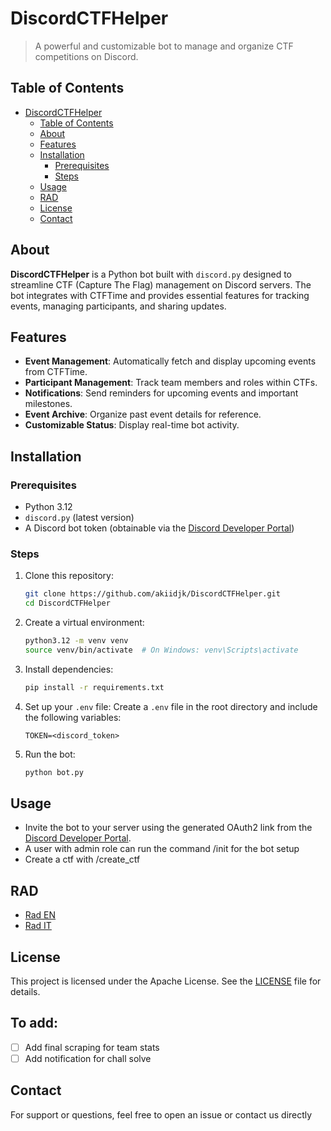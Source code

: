 # DiscordCTFHelper
>
> A powerful and customizable bot to manage and organize CTF competitions on Discord.

## Table of Contents

- [DiscordCTFHelper](#discordctfhelper)
  - [Table of Contents](#table-of-contents)
  - [About](#about)
  - [Features](#features)
  - [Installation](#installation)
    - [Prerequisites](#prerequisites)
    - [Steps](#steps)
  - [Usage](#usage)
  - [RAD](#rad)
  - [License](#license)
  - [Contact](#contact)

## About

**DiscordCTFHelper** is a Python bot built with `discord.py` designed to streamline CTF (Capture The Flag) management on Discord servers. The bot integrates with CTFTime and provides essential features for tracking events, managing participants, and sharing updates.

## Features

- **Event Management**: Automatically fetch and display upcoming events from CTFTime.
- **Participant Management**: Track team members and roles within CTFs.
- **Notifications**: Send reminders for upcoming events and important milestones.
- **Event Archive**: Organize past event details for reference.
- **Customizable Status**: Display real-time bot activity.

## Installation

### Prerequisites

- Python 3.12
- `discord.py` (latest version)
- A Discord bot token (obtainable via the [Discord Developer Portal](https://discord.com/developers/applications))

### Steps

1. Clone this repository:

   ```bash
   git clone https://github.com/akiidjk/DiscordCTFHelper.git
   cd DiscordCTFHelper
   ```

2. Create a virtual environment:

   ```bash
   python3.12 -m venv venv
   source venv/bin/activate  # On Windows: venv\Scripts\activate
   ```

3. Install dependencies:

   ```bash
   pip install -r requirements.txt
   ```

4. Set up your `.env` file:
   Create a `.env` file in the root directory and include the following variables:

   ```env
   TOKEN=<discord_token>
   ```

5. Run the bot:

   ```bash
   python bot.py
   ```

## Usage

- Invite the bot to your server using the generated OAuth2 link from the [Discord Developer Portal](https://discord.com/developers/applications).
- A user with admin role can run the command /init for the bot setup
- Create a ctf with /create_ctf

## RAD

- [Rad EN](/docs/RAD_en.pdf)
- [Rad IT](/docs/RAD_it.pdf)

## License

This project is licensed under the Apache License. See the [LICENSE](LICENSE.md) file for details.

## To add:

- [ ] Add final scraping for team stats
- [ ] Add notification for chall solve

## Contact

For support or questions, feel free to open an issue or contact us directly
